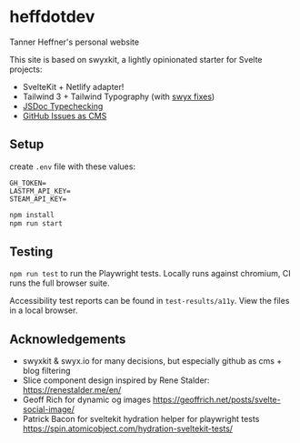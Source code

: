 # heffdotdev

Tanner Heffner's personal website

This site is based on swyxkit, a lightly opinionated starter for Svelte projects:

- SvelteKit + Netlify adapter!
- Tailwind 3 + Tailwind Typography (with [swyx fixes](https://youtu.be/-FzemNMcOGs))
- [JSDoc Typechecking](https://swyxkit.netlify.app/how-to-add-jsdoc-typechecking-to-sveltekit)
- [GitHub Issues as CMS](https://github.com/sw-yx/swyxkit/issues/10)

## Setup

create `.env` file with these values:

```
GH_TOKEN=
LASTFM_API_KEY=
STEAM_API_KEY=
```

```sh
npm install
npm run start
```

## Testing

`npm run test` to run the Playwright tests. Locally runs against chromium, CI runs the full browser suite.

Accessibility test reports can be found in `test-results/a11y`. View the files in a local browser.

## Acknowledgements

- swyxkit & swyx.io for many decisions, but especially github as cms + blog filtering
- Slice component design inspired by Rene Stalder: https://renestalder.me/en/
- Geoff Rich for dynamic og images https://geoffrich.net/posts/svelte-social-image/
- Patrick Bacon for sveltekit hydration helper for playwright tests https://spin.atomicobject.com/hydration-sveltekit-tests/
